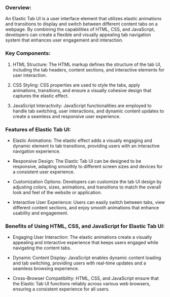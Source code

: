 ### Overview:
An Elastic Tab UI is a user interface element that utilizes elastic animations and transitions to display and switch between different content tabs on a webpage. By combining the capabilities of HTML, CSS, and JavaScript, developers can create a flexible and visually appealing tab navigation system that enhances user engagement and interaction.

### Key Components:
1. HTML Structure: The HTML markup defines the structure of the tab UI, including the tab headers, content sections, and interactive elements for user interaction.

2. CSS Styling: CSS properties are used to style the tabs, apply animations, transitions, and ensure a visually cohesive design that captures the elastic effect.

3. JavaScript Interactivity: JavaScript functionalities are employed to handle tab switching, user interactions, and dynamic content updates to create a seamless and responsive user experience.

### Features of Elastic Tab UI:
- Elastic Animations: The elastic effect adds a visually engaging and dynamic element to tab transitions, providing users with an interactive navigation experience.

- Responsive Design: The Elastic Tab UI can be designed to be responsive, adapting smoothly to different screen sizes and devices for a consistent user experience.

- Customization Options: Developers can customize the tab UI design by adjusting colors, sizes, animations, and transitions to match the overall look and feel of the website or application.

- Interactive User Experience: Users can easily switch between tabs, view different content sections, and enjoy smooth animations that enhance usability and engagement.

### Benefits of Using HTML, CSS, and JavaScript for Elastic Tab UI:
- Engaging User Interaction: The elastic animations create a visually appealing and interactive experience that keeps users engaged while navigating the content tabs.

- Dynamic Content Display: JavaScript enables dynamic content loading and tab switching, providing users with real-time updates and a seamless browsing experience.

- Cross-Browser Compatibility: HTML, CSS, and JavaScript ensure that the Elastic Tab UI functions reliably across various web browsers, ensuring a consistent experience for all users.

 
